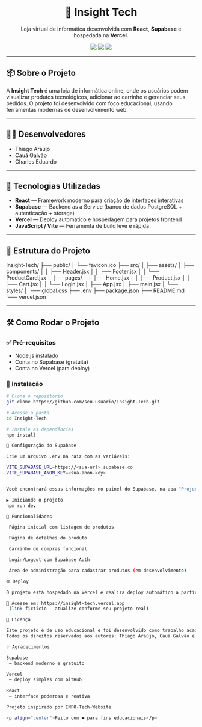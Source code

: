 <h1 align="center">🛒 Insight Tech</h1>
<p align="center">
  Loja virtual de informática desenvolvida com <strong>React</strong>, <strong>Supabase</strong> e hospedada na <strong>Vercel</strong>.
</p>

<p align="center">
  <img src="https://img.shields.io/badge/React-20232A?style=for-the-badge&logo=react&logoColor=61DAFB" />
  <img src="https://img.shields.io/badge/Supabase-3FCF8E?style=for-the-badge&logo=supabase&logoColor=ffffff" />
  <img src="https://img.shields.io/badge/Vercel-000000?style=for-the-badge&logo=vercel&logoColor=ffffff" />
</p>

---

## 📦 Sobre o Projeto

A **Insight Tech** é uma loja de informática online, onde os usuários podem visualizar produtos tecnológicos, adicionar ao carrinho e gerenciar seus pedidos. O projeto foi desenvolvido com foco educacional, usando ferramentas modernas de desenvolvimento web.

---

## 👨‍💻 Desenvolvedores

- Thiago Araújo  
- Cauã Galvão  
- Charles Eduardo  

---

## 🚀 Tecnologias Utilizadas

- **React** — Framework moderno para criação de interfaces interativas
- **Supabase** — Backend as a Service (banco de dados PostgreSQL + autenticação + storage)
- **Vercel** — Deploy automático e hospedagem para projetos frontend
- **JavaScript / Vite** — Ferramenta de build leve e rápida


---

## 📁 Estrutura do Projeto

Insight-Tech/
├── public/
│ └── favicon.ico
├── src/
│ ├── assets/
│ ├── components/
│ │ ├── Header.jsx
│ │ ├── Footer.jsx
│ │ └── ProductCard.jsx
│ ├── pages/
│ │ ├── Home.jsx
│ │ ├── Product.jsx
│ │ ├── Cart.jsx
│ │ └── Login.jsx
│ ├── App.jsx
│ ├── main.jsx
│ └── styles/
│ └── global.css
├── .env
├── package.json
├── README.md
└── vercel.json


---

## 🛠️ Como Rodar o Projeto

### ✅ Pré-requisitos

- Node.js instalado
- Conta no Supabase (gratuita)
- Conta no Vercel (para deploy)

### 🔧 Instalação

```bash
# Clone o repositório
git clone https://github.com/seu-usuario/Insight-Tech.git

# Acesse a pasta
cd Insight-Tech

# Instale as dependências
npm install

🔐 Configuração do Supabase

Crie um arquivo .env na raiz com as variáveis:

VITE_SUPABASE_URL=https://<sua-url>.supabase.co
VITE_SUPABASE_ANON_KEY=<sua-anon-key>


Você encontrará essas informações no painel do Supabase, na aba "Project Settings" > "API".

▶️ Iniciando o projeto
npm run dev

🧪 Funcionalidades

 Página inicial com listagem de produtos

 Página de detalhes do produto

 Carrinho de compras funcional

 Login/Logout com Supabase Auth

 Área de administração para cadastrar produtos (em desenvolvimento)

🌐 Deploy

O projeto está hospedado na Vercel e realiza deploy automático a partir da branch main.

🔗 Acesse em: https://insight-tech.vercel.app
 (link fictício — atualize conforme seu projeto real)

📄 Licença

Este projeto é de uso educacional e foi desenvolvido como trabalho acadêmico.
Todos os direitos reservados aos autores: Thiago Araújo, Cauã Galvão e Charles Eduardo.

💡 Agradecimentos

Supabase
 — backend moderno e gratuito

Vercel
 — deploy simples com GitHub

React
 — interface poderosa e reativa

Projeto inspirado por INFO-Tech-Website

<p align="center">Feito com ❤️ para fins educacionais</p> 

```

